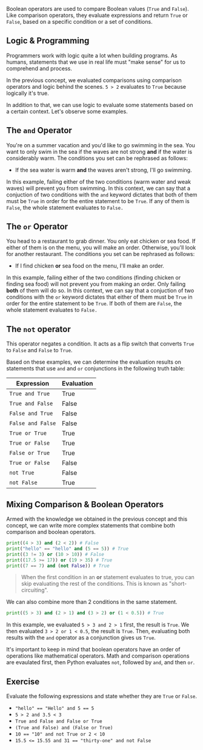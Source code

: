 Boolean operators are used to compare Boolean values (`True` and `False`). Like comparison operators, they evaluate expressions and return `True` or `False`, based on a specific condition or a set of conditions.

## Logic & Programming

Programmers work with logic quite a lot when building programs. As humans, statements that we use in real life must "make sense" for us to comprehend and process. 

In the previous concept, we evaluated comparisons using comparison operators and logic behind the scenes. `5 > 2` evaluates to `True` because logically it's true. 

In addition to that, we can use logic to evaluate some statements based on a certain context. Let's observe some examples.

## The `and` Operator

You're on a summer vacation and you'd like to go swimming in the sea. You want to only swim in the sea if the waves are not strong **and** if the water is considerably warm. The conditions you set can be rephrased as follows:

- If the sea water is warm **and** the waves aren't strong, I'll go swimming.

In this example, failing either of the two conditions (warm water and weak waves) will prevent you from swimming. In this context, we can say that a conjuction of two conditions with the `and` keyword dictates that both of them must be `True` in order for the entire statement to be `True`. If any of them is `False`, the whole statement evaluates to `False.`

## The `or` Operator

You head to a restaurant to grab dinner. You only eat chicken or sea food. If either of them is on the menu, you will make an order. Otherwise, you'll look for another restaurant. The conditions you set can be rephrased as follows:

- If I find chicken **or** sea food on the menu, I'll make an order.

In this example, failing either of the two conditions (finding chicken or finding sea food) will not prevent you from making an order. Only failing **both** of them will do so. In this context, we can say that a conjuction of two conditions with the `or` keyword dictates that either of them must be `True` in order for the entire statement to be `True`. If both of them are `False`, the whole statement evaluates to `False.`

## The `not` operator

This operator negates a condition. It acts as a flip switch that converts `True` to `False` and `False` to `True`.

Based on these examples, we can determine the evaluation results on statements that use `and` and `or` conjunctions in the following truth table:

| Expression        | Evaluation |
| ----------------- | ---------- |
| `True and True`   | True       |
| `True and False`  | False      |
| `False and True`  | False      |
| `False and False` | False      |
| `True or True`    | True       |
| `True or False`   | True       |
| `False or True`   | True       |
| `True or False`   | False      |
| `not True`        | False      |
| `not False`       | True       |


## Mixing Comparison & Boolean Operators

Armed with the knowledge we obtained in the previous concept and this concept, we can write more complex statements that combine both comparison and boolean operators.

```python
print((4 > 3) and (2 < 2)) # False
print("hello" == "hello" and (5 == 5)) # True
print((3 != 3) or (10 > 10)) # False
print((17.5 >= 17)) or (19 > 35) # True
print((7 == 7) and (not False)) # True
```

> When the first condition in an **or** statement evaluates to true, you can skip evaluating the rest of the conditions. This is known as "short-circuiting".

We can also combine more than 2 conditions in the same statement.

```python
print((5 > 3) and (2 > 1) and (3 > 2) or (1 < 0.5)) # True
```

In this example, we evaluated `5 > 3 and 2 > 1` first, the result is `True`. We then evaluated `3 > 2 or 1 < 0.5`, the result is `True`. Then, evaluating both results with the `and` operator as a conjunction gives us `True`.

It's important to keep in mind that boolean operators have an order of operations like mathematical operators. Math and comparison operations are evaulated first, then Python evaluates `not`, followed by `and`, and then `or`.

## Exercise

Evaluate the following expressions and state whether they are `True` or `False`.

- `"hello" == "Hello" and 5 == 5`
- `5 > 2 and 3.5 < 3`
- `True and False and False or True`
- `(True and False) and (False or True)`
- `10 == "10" and not True or 2 < 10`
- `15.5 <= 15.55 and 31 == "thirty-one" and not False`